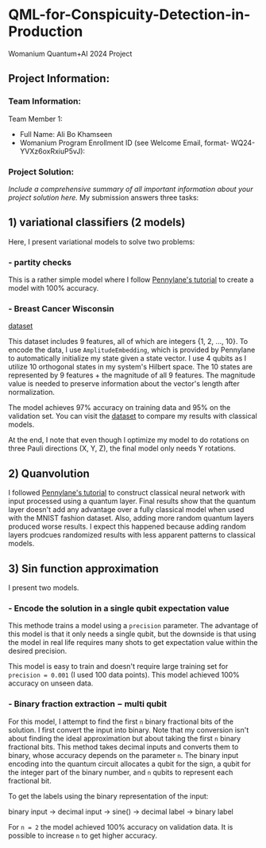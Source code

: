 # QML-for-Conspicuity-Detection-in-Production
Womanium Quantum+AI 2024 Project


## Project Information:

### Team Information:
Team Member 1:
 - Full Name: Ali Bo Khamseen
 - Womanium Program Enrollment ID (see Welcome Email, format- WQ24-YVXz6oxRxiuP5vJ):


### Project Solution:
_Include a comprehensive summary of all important information about your project solution here._
My submission answers three tasks:
## 1) variational classifiers (2 models)
Here, I present variational models to solve two problems:
### - partity checks

This is a rather simple model where I follow [Pennylane's tutorial](https://pennylane.ai/qml/demos/tutorial_variational_classifier/) to create a model with 100% accuracy.
  
### - Breast Cancer Wisconsin 
[dataset](https://archive.ics.uci.edu/dataset/15/breast+cancer+wisconsin+original)

This dataset includes 9 features, all of which are integers {1, 2, ..., 10\}.  To encode the data, I 
use `AmplitudeEmbedding`, which is provided by Pennylane to automatically initialize my state given a 
state vector. I use 4 qubits as I utilize 10 orthogonal states in my system's Hilbert space. The 10 states 
are represented by 9 features + the magnitude of all 9 features. The magnitude value is needed to preserve 
information about the vector's length after normalization. 

The model achieves 97% accuracy on training data and 95% on the validation set. You can visit the [dataset](https://archive.ics.uci.edu/dataset/15/breast+cancer+wisconsin+original) 
to compare my results with classical models.

At the end, I note that even though I optimize my model to do rotations on three Pauli directions (X, Y, Z), 
the final model only needs Y rotations. 


## 2) Quanvolution
I followed [Pennylane's tutorial](https://pennylane.ai/qml/demos/tutorial_variational_classifier/) 
to construct classical neural network with input processed using a quantum layer. Final results show that the quantum layer doesn't 
add any advantage over a fully classical model when used with the MNIST fashion dataset. Also, adding more random 
quantum layers produced worse results. I expect this happened because adding random layers prodcues randomized results with 
less apparent patterns to classical models.


## 3) Sin function approximation

I present two models. 

### - Encode the solution in a single qubit expectation value

This methode trains a model using a `precision` parameter. The advantage of this model is that it only needs a single qubit, but the downside is that using the model in real life requires many shots to get expectation value within the desired precision. 

This model is easy to train and doesn't require large training set for `precision = 0.001` (I used 100 data points). This model achieved 100% accuracy on unseen data.

### - Binary fraction extraction $-$ multi qubit

For this model, I attempt to find the first `n` binary fractional bits of the solution. I first convert the input into binary. Note that my conversion isn't about finding the ideal approximation but about taking the first `n` binary fractional bits. This method takes decimal inputs and converts them to binary, whose accuracy depends on the parameter `n`. The binary input encoding into the quantum circuit allocates a qubit for the sign, a qubit for the integer part of the binary number, and `n` qubits to represent each fractional bit.

To get the labels using the binary representation of the input:

binary input -> decimal input -> sine() -> decimal label -> binary label

For `n = 2` the model achieved 100% accuracy on validation data. It is possible to increase `n` to get higher accuracy.

